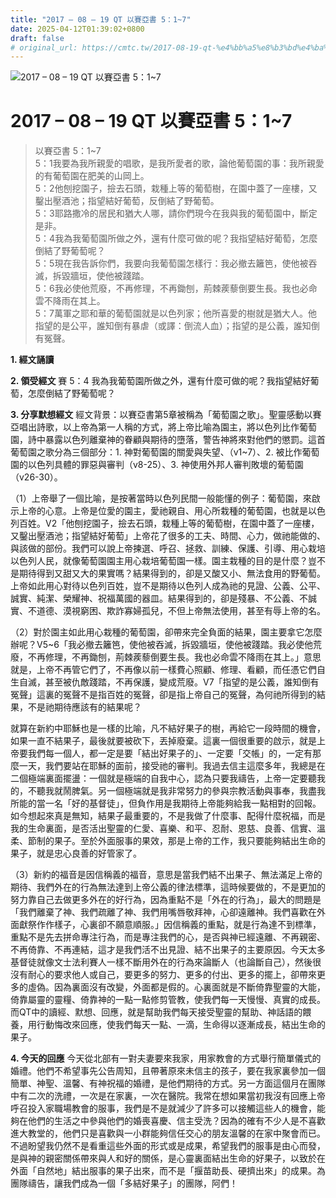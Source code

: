 ```yaml
---
title: "2017 – 08 – 19 QT 以賽亞書 5：1~7"
date: 2025-04-12T01:39:02+0800
draft: false
# original_url: https://cmtc.tw/2017-08-19-qt-%e4%bb%a5%e8%b3%bd%e4%ba%9e%e6%9b%b8-5%ef%bc%9a17
---
```


![2017 – 08 – 19 QT 以賽亞書 5：1\~7](/images/qt.jpg   "2017 – 08 – 19 QT 以賽亞書 5：1\~7")

# 2017 – 08 – 19 QT 以賽亞書 5：1\~7

> 以賽亞書 5：1\~7  
> 5：1我要為我所親愛的唱歌，是我所愛者的歌，論他葡萄園的事：我所親愛的有葡萄園在肥美的山岡上。  
> 5：2他刨挖園子，撿去石頭，栽種上等的葡萄樹，在園中蓋了一座樓，又鑿出壓酒池；指望結好葡萄，反倒結了野葡萄。  
> 5：3耶路撒冷的居民和猶大人哪，請你們現今在我與我的葡萄園中，斷定是非。  
> 5：4我為我葡萄園所做之外，還有什麼可做的呢？我指望結好葡萄，怎麼倒結了野葡萄呢？  
> 5：5現在我告訴你們，我要向我葡萄園怎樣行：我必撤去籬笆，使他被吞滅，拆毀牆垣，使他被踐踏。  
> 5：6我必使他荒廢，不再修理，不再鋤刨，荊棘蒺藜倒要生長。我也必命雲不降雨在其上。  
> 5：7萬軍之耶和華的葡萄園就是以色列家；他所喜愛的樹就是猶大人。他指望的是公平，誰知倒有暴虐（或譯：倒流人血）；指望的是公義，誰知倒有冤聲。

**1. 經文誦讀**

**2. 領受經文**
賽 5：4 我為我葡萄園所做之外，還有什麼可做的呢？我指望結好葡萄，怎麼倒結了野葡萄呢？

**3. 分享默想經文**
經文背景：以賽亞書第5章被稱為「葡萄園之歌」。聖靈感動以賽亞唱出詩歌，以上帝為第一人稱的方式，將上帝比喻為園主，將以色列比作葡萄園，詩中暴露以色列離棄神的眷顧與期待的墮落，警告神將來對他們的懲罰。這首葡萄園之歌分為三個部分：1. 神對葡萄園的關愛與失望、（v1\~7）、2. 被比作葡萄園的以色列具體的罪惡與審判（v8-25）、3. 神使用外邦人審判敗壞的葡萄園（v26-30）。

（1）上帝舉了一個比喻，是按著當時以色列民間一般能懂的例子：葡萄園，來啟示上帝的心意。上帝是位愛的園主，愛祂親自、用心所栽種的葡萄園，也就是以色列百姓。V2「他刨挖園子，撿去石頭，栽種上等的葡萄樹，在園中蓋了一座樓，又鑿出壓酒池；指望結好葡萄」上帝花了很多的工夫、時間、心力，做祂能做的、與該做的部份。我們可以說上帝揀選、呼召、拯救、訓練、保護、引導、用心栽培以色列人民，就像葡萄園園主用心栽培葡萄園一樣。園主栽種的目的是什麼？豈不是期待得到又甜又大的果實嗎？結果得到的，卻是又酸又小、無法食用的野葡萄。上帝如此用心對待以色列百姓，豈不是期待以色列人成為祂的見證、公義、公平、誠實、純潔、榮耀神、祝福萬國的器皿。結果得到的，卻是殘暴、不公義、不誠實、不道德、漠視窮困、欺詐寡婦孤兒，不但上帝無法使用，甚至有辱上帝的名。

（2）對於園主如此用心栽種的葡萄園，卻帶來完全負面的結果，園主要拿它怎麼辦呢？V5\~6「我必撤去籬笆，使他被吞滅，拆毀牆垣，使他被踐踏。我必使他荒廢，不再修理，不再鋤刨，荊棘蒺藜倒要生長。我也必命雲不降雨在其上。」意思就是，上帝不再管它們了，不再像以前一樣費心照顧、修理、看顧，而任憑它們自生自滅，甚至被仇敵踐踏，不再保護，變成荒廢。V7「指望的是公義，誰知倒有冤聲」這裏的冤聲不是指百姓的冤聲，卻是指上帝自己的冤聲，為何祂所得到的結果，不是祂期待應該有的結果呢？

就算在新約中耶穌也是一樣的比喻，凡不結好果子的樹，再給它一段時間的機會，如果一直不結果子，最後就要被砍下，丟掉廢棄。這裏一個很重要的啟示，就是上帝要我們每一個人，都一定是要「結出好果子的」、一定要「交帳」的，一定有那麼一天，我們要站在耶穌的面前，接受祂的審判。我過去信主這麼多年，我總是在二個極端裏面擺盪：一個就是極端的自我中心，認為只要我禱告，上帝一定要聽我的，不聽我就鬧脾氣。另一個極端就是我非常努力的參與宗教活動與事奉，我盡我所能的當一名「好的基督徒」，但負作用是我期待上帝能夠給我一點相對的回報。如今想起來真是無知，結果子最重要的，不是我做了什麼事、配得什麼祝福，而是我的生命裏面，是否活出聖靈的仁愛、喜樂、和平、忍耐、恩慈、良善、信實、溫柔、節制的果子。至於外面服事的果效，那是上帝的工作，我只要能夠結出生命的果子，就是忠心良善的好管家了。

（3）新約的福音是因信稱義的福音，意思是當我們結不出果子、無法滿足上帝的期待、我們外在的行為無法達到上帝公義的律法標準，這時候要做的，不是更加的努力靠自己去做更多外在的好行為，因為重點不是「外在的行為」，最大的問題是「我們離棄了神、我們疏離了神、我們用嘴唇敬拜神，心卻遠離神。我們喜歡在外面獻祭作作樣子，心裏卻不願意順服。」因信稱義的重點，就是行為達不到標準，重點不是先去拼命專注行為，而是專注我們的心，是否與神已經遠離、不再親密、不再倚靠、不再連結，這才是我們活不出見證、結不出果子的主要原因。今天太多基督徒就像文士法利賽人一樣不斷用外在的行為來論斷人（也論斷自己），然後很沒有耐心的要求他人或自己，要更多的努力、更多的付出、更多的擺上，卻帶來更多的虛偽。因為裏面沒有改變，外面都是假的。心裏面就是不斷倚靠聖靈的大能，倚靠屬靈的靈糧、倚靠神的一點一點修剪管教，使我們每一天慢慢、真實的成長。而QT中的讀經、默想、回應，就是幫助我們每天接受聖靈的幫助、神話語的餵養，用行動悔改來回應，使我們每天一點、一滴，生命得以逐漸成長，結出生命的果子。

**4. 今天的回應**
今天從北部有一對夫妻要來我家，用家教會的方式舉行簡單儀式的婚禮。他們不希望事先公告周知，且帶著原來未信主的孩子，要在我家裏參加一個簡單、神聖、溫馨、有神祝福的婚禮，是他們期待的方式。另一方面這個月在團隊中有二次的洗禮，一次是在家裏，一次在醫院。我常在想如果當初我沒有回應上帝呼召投入家職場教會的服事，我們是不是就減少了許多可以接觸這些人的機會，能夠在他們的生活之中參與他們的婚喪喜慶、信主受洗？因為的確有不少人是不喜歡進大教堂的，他們只是喜歡與一小群能夠信任交心的朋友溫馨的在家中聚會而已。不過盼望我仍然不是看重這些外面的形式或是成果，希望我們的服事是由心而發，是與神的親密關係帶來與人和好的關係，是心靈裏面結出生命的好果子，以致於在外面「自然地」結出服事的果子出來，而不是「揠苗助長、硬擠出來」的成果。為團隊禱告，讓我們成為一個「多結好果子」的團隊，阿們！
